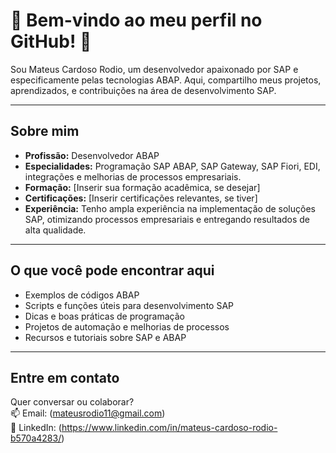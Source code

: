# 🌟 Bem-vindo ao meu perfil no GitHub! 🌟

Sou Mateus Cardoso Rodio, um desenvolvedor apaixonado por SAP e especificamente pelas tecnologias ABAP. Aqui, compartilho meus projetos, aprendizados, e contribuições na área de desenvolvimento SAP.

---

## Sobre mim

- **Profissão:** Desenvolvedor ABAP  
- **Especialidades:** Programação SAP ABAP, SAP Gateway, SAP Fiori, EDI, integrações e melhorias de processos empresariais.  
- **Formação:** [Inserir sua formação acadêmica, se desejar]  
- **Certificações:** [Inserir certificações relevantes, se tiver]  
- **Experiência:** Tenho ampla experiência na implementação de soluções SAP, otimizando processos empresariais e entregando resultados de alta qualidade.

---

## O que você pode encontrar aqui

- Exemplos de códigos ABAP  
- Scripts e funções úteis para desenvolvimento SAP  
- Dicas e boas práticas de programação  
- Projetos de automação e melhorias de processos  
- Recursos e tutoriais sobre SAP e ABAP  

---

## Entre em contato

Quer conversar ou colaborar?  
📫 Email: (mateusrodio11@gmail.com)  
🔗 LinkedIn: (https://www.linkedin.com/in/mateus-cardoso-rodio-b570a4283/)
